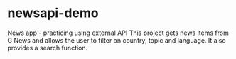 # newsapi-demo
News app - practicing using external API
This project gets news items from G News and allows the user to filter on country, topic and language. It also provides a search function.

